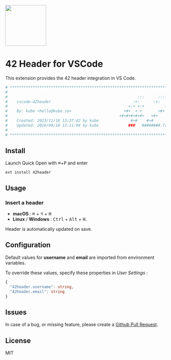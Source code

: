 <img
  src="https://raw.githubusercontent.com/secondfry/vscode-42header/master/42.png"
  width=128>

# 42 Header for VSCode

This extension provides the 42 header integration in VS Code.

```bash
# **************************************************************************** #
#                                                                              #
#                                                         :::      ::::::::    #
#    vscode-42header                                    :+:      :+:    :+:    #
#                                                     +:+ +:+         +:+      #
#    By: kube <hello@kube.io>                       +#+  +:+       +#+         #
#                                                 +#+#+#+#+#+   +#+            #
#    Created: 2013/11/18 13:37:42 by kube              #+#    #+#              #
#    Updated: 2016/09/18 13:11:04 by kube             ###   ########.fr        #
#                                                                              #
# **************************************************************************** #
```

## Install

Launch Quick Open with <kbd>⌘</kbd>+<kbd>P</kbd> and enter
```
ext install 42header
```

## Usage

### Insert a header
 - **macOS** : <kbd>⌘</kbd> + <kbd>⌥</kbd> + <kbd>H</kbd>
 - **Linux** / **Windows** : <kbd>Ctrl</kbd> + <kbd>Alt</kbd> + <kbd>H</kbd>.

Header is automatically updated on save.


## Configuration

Default values for **username** and **email** are imported from environment variables.

To override these values, specify these properties in *User Settings* :

```ts
{
  "42header.username": string,
  "42header.email": string
}
```


## Issues

In case of a bug, or missing feature, please create a [Github Pull Request](https://github.com/secondfry/vscode-42header/pulls).

## License

MIT
